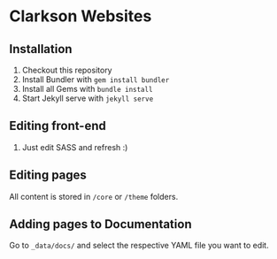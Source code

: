# Clarkson Websites

## Installation
1. Checkout this repository
2. Install Bundler with `gem install bundler`
3. Install all Gems with `bundle install`
4. Start Jekyll serve with `jekyll serve`

## Editing front-end

1. Just edit SASS and refresh :)

## Editing pages
All content is stored in `/core` or `/theme` folders.

## Adding pages to Documentation
Go to `_data/docs/` and select the respective YAML file you want to edit.
